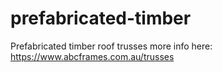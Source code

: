 # prefabricated-timber
Prefabricated timber roof trusses
more info here:
https://www.abcframes.com.au/trusses
